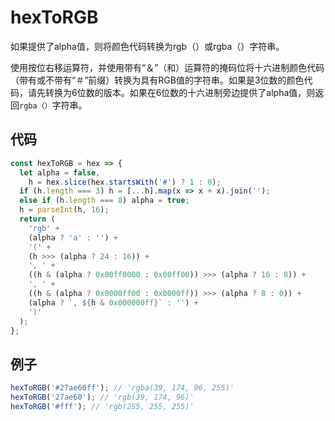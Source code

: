 # hexToRGB

如果提供了alpha值，则将颜色代码转换为rgb（）或rgba（）字符串。

使用按位右移运算符，并使用带有“＆”（和）运算符的掩码位将十六进制颜色代码（带有或不带有“＃”前缀）转换为具有RGB值的字符串。如果是3位数的颜色代码，请先转换为6位数的版本。如果在6位数的十六进制旁边提供了alpha值，则返回`rgba（）`字符串。

## 代码

```js
const hexToRGB = hex => {
  let alpha = false,
    h = hex.slice(hex.startsWith('#') ? 1 : 0);
  if (h.length === 3) h = [...h].map(x => x + x).join('');
  else if (h.length === 8) alpha = true;
  h = parseInt(h, 16);
  return (
    'rgb' +
    (alpha ? 'a' : '') +
    '(' +
    (h >>> (alpha ? 24 : 16)) +
    ', ' +
    ((h & (alpha ? 0x00ff0000 : 0x00ff00)) >>> (alpha ? 16 : 8)) +
    ', ' +
    ((h & (alpha ? 0x0000ff00 : 0x0000ff)) >>> (alpha ? 8 : 0)) +
    (alpha ? `, ${h & 0x000000ff}` : '') +
    ')'
  );
};
```

## 例子

```js
hexToRGB('#27ae60ff'); // 'rgba(39, 174, 96, 255)'
hexToRGB('27ae60'); // 'rgb(39, 174, 96)'
hexToRGB('#fff'); // 'rgb(255, 255, 255)'
```
